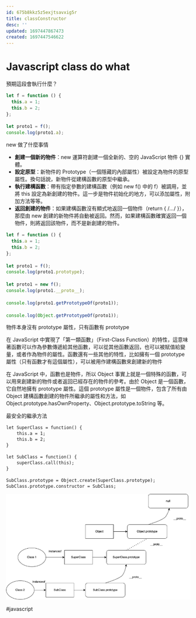 ```yaml
---
id: 675b8kkz5z5exjtsavxig5r
title: classConstructor
desc: ''
updated: 1697447867473
created: 1697447546622
---
```


# Javascript class do what

預期這段會執行什麼？

```javascript
let f = function () {
  this.a = 1;
  this.b = 2;
};

let proto1 = f();
console.log(proto1.a);
```

new 做了什麼事情

* **創建一個新的物件**：new 運算符創建一個全新的、空的 JavaScript 物件 {} 實體。
* **設定原型**：新物件的 Prototype（一個隱藏的內部屬性）被設定為物件的原型屬性。換句話說，新物件從建構函數的原型中繼承。
* **執行建構函數**：帶有指定參數的建構函數（例如 new f() 中的 f）被調用，並將 this 設定為新創建的物件。這一步是物件初始化的地方，可以添加屬性，附加方法等等。
* **返回創建的物件**：如果建構函數沒有顯式地返回一個物件（return { /*...*/ }），那麼由 new 創建的新物件將自動被返回。然而，如果建構函數確實返回一個物件，則將返回該物件，而不是新創建的物件。

``` javascript
let f = function () {
  this.a = 1;
  this.b = 2;
};

let proto1 = f();
console.log(proto1.prototype);

let proto1 = new f();
console.log(proto1.__proto__);

console.log(proto1.getPrototypeOf(proto1));

console.log(Object.getPrototypeOf(proto1));
```

物件本身沒有 prototype 屬性，只有函數有 prototype

在 JavaScript 中實現了「第一類函數」（First-Class Function）的特性，這意味著函數可以作為參數傳遞給其他函數，可以從其他函數返回，也可以被賦值給變量，或者作為物件的屬性。函數還有一些其他的特性，比如擁有一個 prototype 屬性（只有函數才有這個屬性），可以被用作建構函數來創建新的物件

在 JavaScript 中，函數也是物件，所以 Object 事實上就是一個特殊的函數，可以用來創建新的物件或者返回已經存在的物件的參考。由於 Object 是一個函數，它自然地擁有 prototype 屬性。這個 prototype 屬性是一個物件，包含了所有由 Object 建構函數創建的物件所繼承的屬性和方法，如 Object.prototype.hasOwnProperty、Object.prototype.toString 等。

最安全的繼承方法

```
let SuperClass = function() {
    this.a = 1;
    this.b = 2;
}

let SubClass = function() {
    superClass.call(this);
}

SubClass.prototype = Object.create(SuperClass.prototype);
SubClass.prototype.constructor = SubClass;

```


![](/assets/prototype_chain.drawio.png)

#javascript